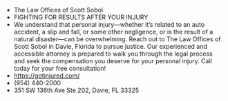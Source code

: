 - The Law Offices of Scott Sobol
- FIGHTING FOR RESULTS AFTER YOUR INJURY
- We understand that personal injury—whether it’s related to an auto accident, a slip and fall, or some other negligence, or is the result of a natural disaster—can be overwhelming. Reach out to The Law Offices of Scott Sobol in Davie, Florida to pursue justice. Our experienced and accessible attorney is prepared to walk you through the legal process and seek the compensation you deserve for your personal injury. Call today for your free consultation!
- https://gotinjured.com/
- (954) 440-2000
- 351 SW 136th Ave Ste 202, Davie, FL 33325

<!---
scottsobol034/scottsobol034 is a ✨ special ✨ repository because its `README.md` (this file) appears on your GitHub profile.
You can click the Preview link to take a look at your changes.
--->
